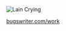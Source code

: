   ![Lain Crying](https://media.tenor.com/oa-uWuwCjrgAAAAm/lain-serial-experiments-lain.webp)

[bugswriter.com/work](https://bugswriter.com/work)
